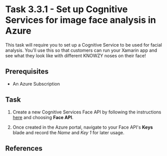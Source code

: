 # Task 3.3.1 - Set up Cognitive Services for image face analysis in Azure

This task will require you to set up a Cognitive Service to be used for facial analysis.  You'll use this so that customers can run your Xamarin app and see what they look like with different KNOWZY noses on their face!

## Prerequisites 

* An Azure Subscription

## Task 

1.  Create a new Cognitive Services Face API by following the instructions [here](https://docs.microsoft.com/en-us/azure/cognitive-services/cognitive-services-apis-create-account) and choosing **Face API**.  

2.  Once created in the Azure portal, navigate to your Face API's **Keys** blade and record the *Name* and *Key 1* for later usage.

## References
